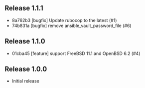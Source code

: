 ## Release 1.1.1

* 8a762b3 [bugfix] Update rubocop to the latest (#1)
* 74b831a [bugfix] remove ansible_vault_password_file (#6)

## Release 1.1.0

* 01cba45 [feature] support FreeBSD 11.1 and OpenBSD 6.2 (#4)

## Release 1.0.0

* Initial release
